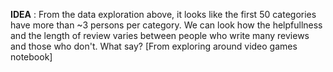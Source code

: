 **IDEA** : From the data exploration above, it looks like the first 50 categories have more than ~3 persons per category. We can 
look how the helpfullness and the length of review varies between people who write many reviews and those who don't. What say? [From exploring around video games notebook] 
